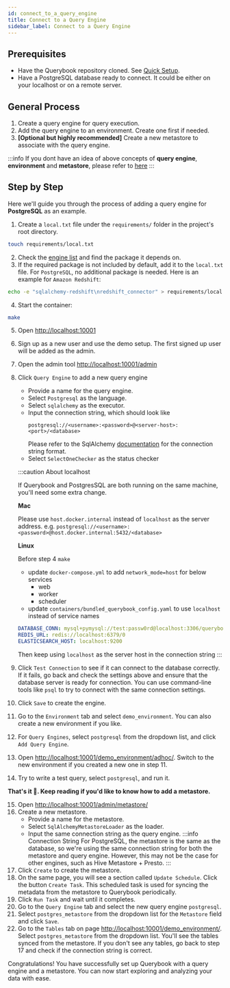```yaml
---
id: connect_to_a_query_engine
title: Connect to a Query Engine
sidebar_label: Connect to a Query Engine
---
```


## Prerequisites

-   Have the Querybook repository cloned. See [Quick Setup](./quick_setup.md).
-   Have a PostgreSQL database ready to connect. It could be either on your localhost or on a remote server.

## General Process

1. Create a query engine for query execution.
2. Add the query engine to an environment. Create one first if needed.
3. **[Optional but highly recommended]** Create a new metastore to associate with the query engine.

:::info
If you dont have an idea of above concepts of **query engine**, **environment** and **metastore**, please refer to [here](../configurations/general_config#environment)
:::

## Step by Step

Here we'll guide you through the process of adding a query engine for **PostgreSQL** as an example.

1. Create a `local.txt` file under the `requirements/` folder in the project's root directory.

```bash
touch requirements/local.txt
```

2. Check the [engine list](https://www.querybook.org/docs/setup_guide/connect_to_query_engines#all-query-engines) and find the package it depends on.
3. If the required package is not included by default, add it to the `local.txt` file. For `PostgreSQL`, no additional package is needed. Here is an example for `Amazon Redshift`:

```bash
echo -e "sqlalchemy-redshift\nredshift_connector" > requirements/local.txt
```

4. Start the container:

```bash
make
```

5. Open [http://localhost:10001](http://localhost:10001)
6. Sign up as a new user and use the demo setup. The first signed up user will be added as the admin.
7. Open the admin tool [http://localhost:10001/admin](http://localhost:10001/admin)
8. Click `Query Engine` to add a new query engine

    - Provide a name for the query engine.
    - Select `Postgresql` as the language.
    - Select `sqlalchemy` as the executor.
    - Input the connection string, which should look like
        ```
        postgresql://<username>:<password>@<server-host>:<port>/<database>
        ```
        Please refer to the SqlAlchemy [documentation](https://docs.sqlalchemy.org/en/20/core/engines.html#postgresql) for the connection string format.
    - Select `SelectOneChecker` as the status checker

    :::caution About localhost

    If Querybook and PostgresSQL are both running on the same machine, you'll need some extra change.

    **Mac**

    Please use `host.docker.internal` instead of `localhost` as the server address. e.g. `postgresql://<username>:<password>@host.docker.internal:5432/<database>`

    **Linux**

    Before step 4 `make`

    - update `docker-compose.yml` to add `network_mode=host` for below services
        - web
        - worker
        - scheduler
    - update `containers/bundled_querybook_config.yaml` to use `localhost` instead of service names

    ```yaml
    DATABASE_CONN: mysql+pymysql://test:passw0rd@localhost:3306/querybook2?charset=utf8mb4
    REDIS_URL: redis://localhost:6379/0
    ELASTICSEARCH_HOST: localhost:9200
    ```

    Then keep using `localhost` as the server host in the connection string
    :::

9. Click `Test Connection` to see if it can connect to the database correctly. If it fails, go back and check the settings above and ensure that the database server is ready for connection. You can use command-line tools like `psql` to try to connect with the same connection settings.
10. Click `Save` to create the engine.
11. Go to the `Environment` tab and select `demo_environment`. You can also create a new environment if you like.
12. For `Query Engines`, select `postgresql` from the dropdown list, and click `Add Query Engine`.
13. Open [http://localhost:10001/demo_environment/adhoc/](http://localhost:10001/demo_environment/adhoc/). Switch to the new environment if you created a new one in step 11.
14. Try to write a test query, select `postgresql`, and run it.

**That's it 🎉. Keep reading if you'd like to know how to add a metastore.**

15. Open [http://localhost:10001/admin/metastore/](http://localhost:10001/admin/metastore/)
16. Create a new metastore.
    -   Provide a name for the metastore.
    -   Select `SqlAlchemyMetastoreLoader` as the loader.
    -   Input the same connection string as the query engine.
        :::info Connection String
        For PostgreSQL, the metastore is the same as the database, so we're using the same connection string for both the metastore and query engine. However, this may not be the case for other engines, such as Hive Metastore + Presto.
        :::
17. Click `Create` to create the metastore.
18. On the same page, you will see a section called `Update Schedule`. Click the button `Create Task`. This scheduled task is used for syncing the metadata from the metastore to Querybook periodically.
19. Click `Run Task` and wait until it completes.
20. Go to the `Query Engine` tab and select the new query engine `postgresql`.
21. Select `postgres_metastore` from the dropdown list for the `Metastore` field and click `Save`.
22. Go to the `Tables` tab on page [http://localhost:10001/demo_environment/](http://localhost:10001/admin/metastore/). Select `postgres_metastore` from the dropdown list. You'll see the tables synced from the metastore. If you don't see any tables, go back to step 17 and check if the connection string is correct.

Congratulations! You have successfully set up Querybook with a query engine and a metastore. You can now start exploring and analyzing your data with ease.
